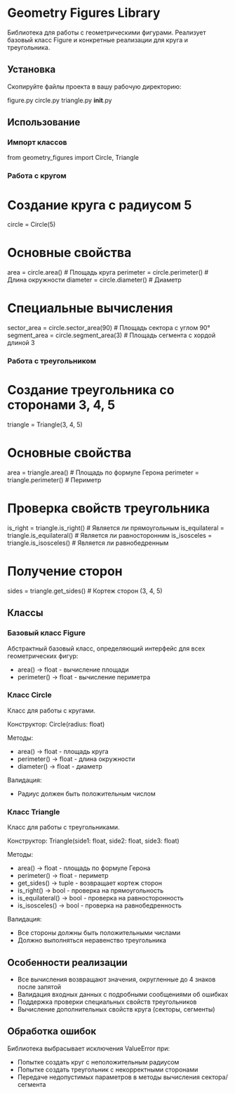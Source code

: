 # Geometry Figures Library

Библиотека для работы с геометрическими фигурами. Реализует базовый класс Figure и конкретные реализации для круга и треугольника.

## Установка

Скопируйте файлы проекта в вашу рабочую директорию:

figure.py
circle.py
triangle.py
__init__.py

## Использование

### Импорт классов

from geometry_figures import Circle, Triangle

### Работа с кругом

# Создание круга с радиусом 5
circle = Circle(5)

# Основные свойства
area = circle.area()                    # Площадь круга
perimeter = circle.perimeter()          # Длина окружности
diameter = circle.diameter()            # Диаметр

# Специальные вычисления
sector_area = circle.sector_area(90)    # Площадь сектора с углом 90°
segment_area = circle.segment_area(3)   # Площадь сегмента с хордой длиной 3

### Работа с треугольником

# Создание треугольника со сторонами 3, 4, 5
triangle = Triangle(3, 4, 5)

# Основные свойства
area = triangle.area()                  # Площадь по формуле Герона
perimeter = triangle.perimeter()        # Периметр

# Проверка свойств треугольника
is_right = triangle.is_right()          # Является ли прямоугольным
is_equilateral = triangle.is_equilateral()  # Является ли равносторонним
is_isosceles = triangle.is_isosceles()  # Является ли равнобедренным

# Получение сторон
sides = triangle.get_sides()            # Кортеж сторон (3, 4, 5)

## Классы

### Базовый класс Figure

Абстрактный базовый класс, определяющий интерфейс для всех геометрических фигур:

- area() -> float - вычисление площади
- perimeter() -> float - вычисление периметра

### Класс Circle

Класс для работы с кругами.

Конструктор:
Circle(radius: float)

Методы:
- area() -> float - площадь круга
- perimeter() -> float - длина окружности
- diameter() -> float - диаметр


Валидация:
- Радиус должен быть положительным числом

### Класс Triangle

Класс для работы с треугольниками.

Конструктор:
Triangle(side1: float, side2: float, side3: float)

Методы:
- area() -> float - площадь по формуле Герона
- perimeter() -> float - периметр
- get_sides() -> tuple - возвращает кортеж сторон
- is_right() -> bool - проверка на прямоугольность
- is_equilateral() -> bool - проверка на равносторонность
- is_isosceles() -> bool - проверка на равнобедренность

Валидация:
- Все стороны должны быть положительными числами
- Должно выполняться неравенство треугольника


## Особенности реализации

- Все вычисления возвращают значения, округленные до 4 знаков после запятой
- Валидация входных данных с подробными сообщениями об ошибках
- Поддержка проверки специальных свойств треугольников
- Вычисление дополнительных свойств круга (секторы, сегменты)

## Обработка ошибок

Библиотека выбрасывает исключения ValueError при:
- Попытке создать круг с неположительным радиусом
- Попытке создать треугольник с некорректными сторонами
- Передаче недопустимых параметров в методы вычисления сектора/сегмента
